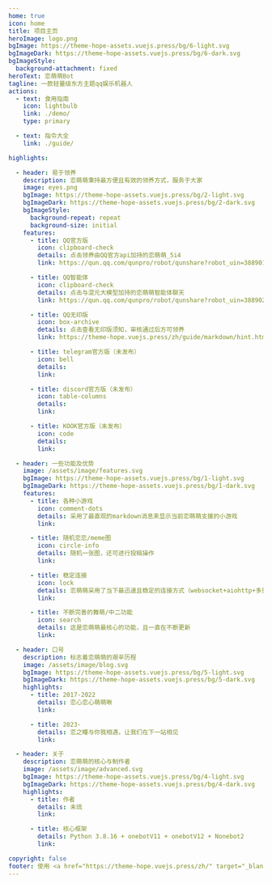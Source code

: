 ```yaml
---
home: true
icon: home
title: 项目主页
heroImage: logo.png
bgImage: https://theme-hope-assets.vuejs.press/bg/6-light.svg
bgImageDark: https://theme-hope-assets.vuejs.press/bg/6-dark.svg
bgImageStyle:
  background-attachment: fixed
heroText: 恋萌萌Bot
tagline: 一款轻量级东方主题qq娱乐机器人
actions:
  - text: 食用指南
    icon: lightbulb
    link: ./demo/
    type: primary

  - text: 指令大全
    link: ./guide/

highlights:

  - header: 易于领养
    description: 恋萌萌秉持最方便且有效的领养方式，服务于大家
    image: eyes.png
    bgImage: https://theme-hope-assets.vuejs.press/bg/2-light.svg
    bgImageDark: https://theme-hope-assets.vuejs.press/bg/2-dark.svg
    bgImageStyle:
      background-repeat: repeat
      background-size: initial
    features:
      - title: QQ官方版
        icon: clipboard-check
        details: 点击领养由QQ官方api加持的恋萌萌_5i4
        link: https://qun.qq.com/qunpro/robot/qunshare?robot_uin=3889012927&robot_appid=102091267&biz_type=0

      - title: QQ智能体
        icon: clipboard-check
        details: 点击与混元大模型加持的恋萌萌智能体聊天
        link: https://qun.qq.com/qunpro/robot/qunshare?robot_uin=3889021301&robot_appid=102104593&biz_type=1

      - title: QQ无印版
        icon: box-archive
        details: 点击查看无印版须知，审核通过后方可领养
        link: https://theme-hope.vuejs.press/zh/guide/markdown/hint.html

      - title: telegram官方版（未发布）
        icon: bell
        details: 
        link: 

      - title: discord官方版（未发布）
        icon: table-columns
        details: 
        link: 

      - title: KOOK官方版（未发布）
        icon: code
        details: 
        link: 

  - header: 一些功能及优势
    image: /assets/image/features.svg
    bgImage: https://theme-hope-assets.vuejs.press/bg/1-light.svg
    bgImageDark: https://theme-hope-assets.vuejs.press/bg/1-dark.svg
    features:
      - title: 各种小游戏
        icon: comment-dots
        details: 采用了最直观的markdown消息来显示当前恋萌萌支援的小游戏
        link: 

      - title: 随机恋恋/meme图
        icon: circle-info
        details: 随机一张图，还可进行投稿操作
        link: 

      - title: 稳定连接
        icon: lock
        details: 恋萌萌采用了当下最迅速且稳定的连接方式（websocket+aiohttp+多重异步+多重线程池）
        link: 

      - title: 不断完善的舞萌/中二功能
        icon: search
        details: 这是恋萌萌最核心的功能，且一直在不断更新
        link: 

  - header: 口号
    description: 标志着恋萌萌的艰辛历程
    image: /assets/image/blog.svg
    bgImage: https://theme-hope-assets.vuejs.press/bg/5-light.svg
    bgImageDark: https://theme-hope-assets.vuejs.press/bg/5-dark.svg
    highlights:
      - title: 2017-2022
        details: 恋心恋心萌萌啾
        link: 

      - title: 2023-
        details: 恋之瞳与你我相遇，让我们在下一站相见
        link: 

  - header: 关于
    description: 恋萌萌的核心与制作者
    image: /assets/image/advanced.svg
    bgImage: https://theme-hope-assets.vuejs.press/bg/4-light.svg
    bgImageDark: https://theme-hope-assets.vuejs.press/bg/4-dark.svg
    highlights:
      - title: 作者
        details: 未琉
        link: 

      - title: 核心框架
        details: Python 3.8.16 + onebotV11 + onebotV12 + Nonebot2
        link: 

copyright: false
footer: 使用 <a href="https://theme-hope.vuejs.press/zh/" target="_blank">VuePress Theme Hope</a> 主题 | MIT 协议, © 2024-present MiruClay | MoeMoeKoishi
---
```

